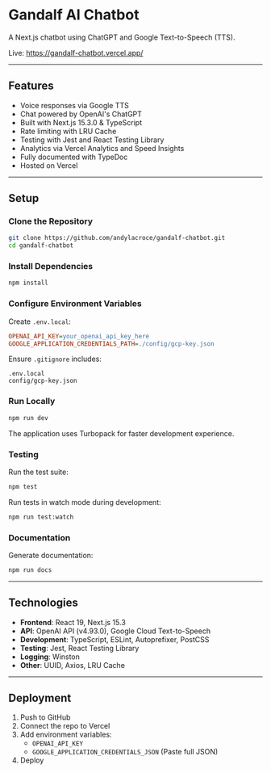 # Gandalf AI Chatbot

A Next.js chatbot using ChatGPT and Google Text-to-Speech (TTS).

Live: https://gandalf-chatbot.vercel.app/

---

## Features

- Voice responses via Google TTS
- Chat powered by OpenAI's ChatGPT
- Built with Next.js 15.3.0 & TypeScript
- Rate limiting with LRU Cache
- Testing with Jest and React Testing Library
- Analytics via Vercel Analytics and Speed Insights
- Fully documented with TypeDoc
- Hosted on Vercel

---

## Setup

### Clone the Repository

```bash
git clone https://github.com/andylacroce/gandalf-chatbot.git
cd gandalf-chatbot
```

### Install Dependencies

```bash
npm install
```

### Configure Environment Variables

Create `.env.local`:

```ini
OPENAI_API_KEY=your_openai_api_key_here
GOOGLE_APPLICATION_CREDENTIALS_PATH=./config/gcp-key.json
```

Ensure `.gitignore` includes:

```plaintext
.env.local
config/gcp-key.json
```

### Run Locally

```bash
npm run dev
```

The application uses Turbopack for faster development experience.

### Testing

Run the test suite:

```bash
npm test
```

Run tests in watch mode during development:

```bash
npm run test:watch
```

### Documentation

Generate documentation:

```bash
npm run docs
```

---

## Technologies

- **Frontend**: React 19, Next.js 15.3
- **API**: OpenAI API (v4.93.0), Google Cloud Text-to-Speech
- **Development**: TypeScript, ESLint, Autoprefixer, PostCSS
- **Testing**: Jest, React Testing Library
- **Logging**: Winston
- **Other**: UUID, Axios, LRU Cache

---

## Deployment

1. Push to GitHub
2. Connect the repo to Vercel
3. Add environment variables:
   - `OPENAI_API_KEY`
   - `GOOGLE_APPLICATION_CREDENTIALS_JSON` (Paste full JSON)
4. Deploy
